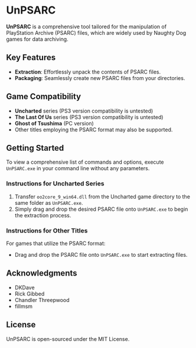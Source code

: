 # UnPSARC

**UnPSARC** is a comprehensive tool tailored for the manipulation of PlayStation Archive (PSARC) files, which are widely used by Naughty Dog games for data archiving.

## Key Features
- **Extraction**: Effortlessly unpack the contents of PSARC files.
- **Packaging**: Seamlessly create new PSARC files from your directories.

## Game Compatibility
- **Uncharted** series (PS3 version compatibility is untested)
- **The Last Of Us** series (PS3 version compatibility is untested)
- **Ghost of Tsushima** (PC version)
- Other titles employing the PSARC format may also be supported.

## Getting Started
To view a comprehensive list of commands and options, execute `UnPSARC.exe` in your command line without any parameters.

### Instructions for Uncharted Series
1. Transfer `oo2core_9_win64.dll` from the Uncharted game directory to the same folder as `UnPSARC.exe`.
2. Simply drag and drop the desired PSARC file onto `UnPSARC.exe` to begin the extraction process.

### Instructions for Other Titles
For games that utilize the PSARC format:
- Drag and drop the PSARC file onto `UnPSARC.exe` to start extracting files.

## Acknowledgments
- DKDave
- Rick Gibbed
- Chandler Threepwood
- fillmsm

## License
UnPSARC is open-sourced under the MIT License.

